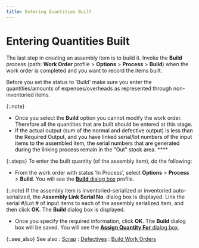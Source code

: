```yaml
---
title: Entering Quantities Built
---
```


# Entering Quantities Built


The last step in creating an assembly item is to build it. Invoke the  **Build** process (path: **Work 
 Order** profile > **Options**  > **Process** > **Build**)  when the work order is completed and you want to record the items built.


Before you set the status to 'Build' make sure you enter the quantities/amounts  of expenses/overheads as represented through non-inventoried items.


{:.note}
- Once you select  the **Build** option you cannot modify  the work order. Therefore all the quantities that are built should be  entered at this stage.
- <font color="#000000" class="hcp6">If the actual output (sum of the normal and defective 
 output) is less than the <span class="hcp1">Required Output</span>, 
 and you have linked serial/lot numbers of the input items to the assembled 
 item, the serial numbers that are generated during the linking process 
 remain in the &quot;Out&quot; stock area.</font> ****


{:.steps}
To enter  the built quantity (of the assembly item), do the following:

- From the work  order with status ‘In Process’,  select **Options** > **Process**  > **Build**. You will see the [**Build** dialog box]({{site.ba_baseurl}}/prod-asm/building-wo/entering-qty-built/the_build_profile.html) profile.



{:.note}
If the assembly item is inventoried-serialized or inventoried auto-serialized,  the A**ssembly Link Serial No**. dialog  box is displayed. Link the serial #/Lot # of input items to each of the  assembly serialized item, and then click **OK**.  The **Build** dialog box is displayed.

- Once you specify  the required information, click **OK**.  The **Build** dialog box will be saved.  You will see the [**Assign Quantity For** dialog box]({{site.ba_baseurl}}/prod-asm/building-wo/entering-qty-built/trans-fnshd-goods/assign_quantity_profile.html).



{:.see_also}
See also
: [Scrap]({{site.ba_baseurl}}/prod-asm/building-wo/defectives-and-scrap/scrap_work_order_assembly_content.html)
: [Defectives]({{site.ba_baseurl}}/prod-asm/building-wo/defectives-and-scrap/defective_items_work_order_profile_process_build_assembly.html)
: [Build  Work Orders]({{site.ba_baseurl}}/prod-asm/building-wo/building_work_orders_content_building_assembly.html)
